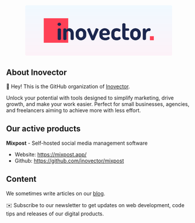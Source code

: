 <p align="center"><a href="https://inovector.com" target="_blank"><img src="https://raw.githubusercontent.com/Inovector/.github/main/profile/images/logo.svg" width="400"></a></p>

## About Inovector

👋 Hey! This is the GitHub organization of [Inovector](https://inovector.com).

Unlock your potential with tools designed to simplify marketing, drive growth, and make your work easier. Perfect for small businesses, agencies, and freelancers aiming to achieve more with less effort.

## Our active products

**Mixpost** - Self-hosted social media management software
- Website: https://mixpost.app/
- Github: https://github.com/inovector/mixpost

## Content
We sometimes write articles on our [blog](https://inovector.com/blog). 

✉️ Subscribe to our newsletter to get updates on web development, code tips and releases of our digital products.
